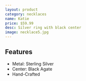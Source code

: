 ```yaml
---
layout: product
category: necklaces
name: Katie
price: $59.99
desc: Silver ring with black center
image: necklace5.jpg
---
```


## Features

- Metal: Sterling Silver
- Center: Black Agate
- Hand-Crafted